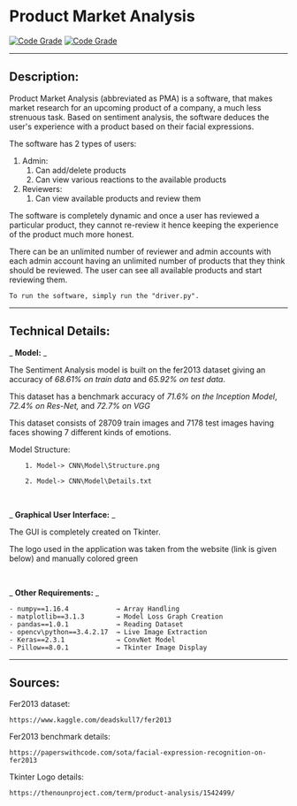 # **Product Market Analysis**

[![Code Grade](https://www.code-inspector.com/project/15860/score/svg)](https://frontend.code-inspector.com/project/15860/dashboard)
[![Code Grade](https://www.code-inspector.com/project/15860/status/svg)](https://frontend.code-inspector.com/project/15860/dashboard)
***

## **Description:**

Product Market Analysis (abbreviated as PMA) is a software, that makes market research for an upcoming product of a company, a much less strenuous task. Based on sentiment analysis, the software deduces the user&#39;s experience with a product based on their facial expressions.

The software has 2 types of users:

1. Admin:
      1. Can add/delete products
      2. Can view various reactions to the available products
2. Reviewers:
      1. Can view available products and review them

The software is completely dynamic and once a user has reviewed a particular product, they cannot re-review it hence keeping the experience of the product much more honest.

There can be an unlimited number of reviewer and admin accounts with each admin account having an unlimited number of products that they think should be reviewed. The user can see all available products and start reviewing them.

    To run the software, simply run the "driver.py".
   
****

## **Technical Details:**

_ **Model:** _

The Sentiment Analysis model is built on the fer2013 dataset giving an accuracy of _68.61% on train data_ and _65.92% on test data_.

This dataset has a benchmark accuracy of _71.6% on the Inception Model_, _72.4% on Res-Net,_ and _72.7% on VGG_

This dataset consists of 28709 train images and 7178 test images having faces showing 7 different kinds of emotions.

Model Structure:

        1. Model-> CNN\Model\Structure.png

        2. Model-> CNN\Model\Details.txt
        
<br>

_ **Graphical User Interface:** _

The GUI is completely created on Tkinter.

The logo used in the application was taken from the website (link is given below) and manually colored green

        
<br>

_ **Other Requirements:** _

    - numpy==1.16.4            → Array Handling
    - matplotlib==3.1.3        → Model Loss Graph Creation
    - pandas==1.0.1            → Reading Dataset
    - opencv\python==3.4.2.17  → Live Image Extraction
    - Keras==2.3.1             → ConvNet Model
    - Pillow==8.0.1            → Tkinter Image Display
    
****

## **Sources:**

Fer2013 dataset:

    https://www.kaggle.com/deadskull7/fer2013

Fer2013 benchmark details:

    https://paperswithcode.com/sota/facial-expression-recognition-on-fer2013

Tkinter Logo details:

    https://thenounproject.com/term/product-analysis/1542499/

